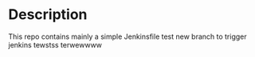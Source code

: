 # Description

This repo contains mainly a simple Jenkinsfile
test new branch to trigger jenkins
tewstss
terwewwww
